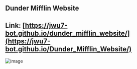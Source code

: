 ## Dunder Mifflin Website

## Link: [https://jwu7-bot.github.io/dunder_mifflin_website/](https://jwu7-bot.github.io/Dunder_Mifflin_Website/)

![image](https://github.com/jwu7-bot/dunder_mifflin_website/assets/80788873/ffe92430-e29f-4641-b188-25542255b033)
